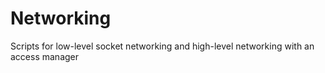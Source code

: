 # Networking
Scripts for low-level socket networking and high-level networking with an access manager
